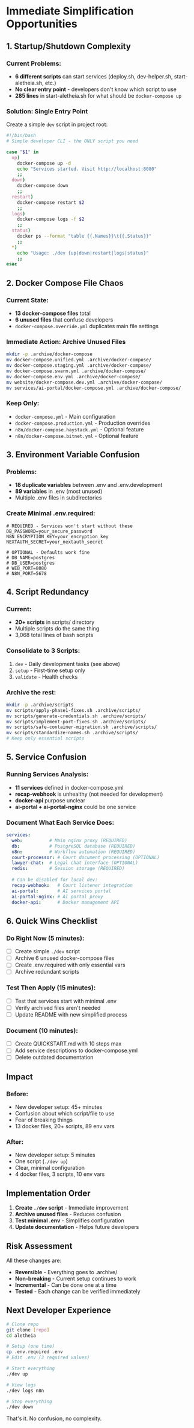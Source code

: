 # Immediate Simplification Opportunities

## 1. Startup/Shutdown Complexity

### Current Problems:
- **6 different scripts** can start services (deploy.sh, dev-helper.sh, start-aletheia.sh, etc.)
- **No clear entry point** - developers don't know which script to use
- **285 lines** in start-aletheia.sh for what should be `docker-compose up`

### Solution: Single Entry Point
Create a simple `dev` script in project root:
```bash
#!/bin/bash
# Simple developer CLI - the ONLY script you need

case "$1" in
  up)
    docker-compose up -d
    echo "Services started. Visit http://localhost:8080"
    ;;
  down)
    docker-compose down
    ;;
  restart)
    docker-compose restart $2
    ;;
  logs)
    docker-compose logs -f $2
    ;;
  status)
    docker ps --format "table {{.Names}}\t{{.Status}}"
    ;;
  *)
    echo "Usage: ./dev {up|down|restart|logs|status}"
    ;;
esac
```

## 2. Docker Compose File Chaos

### Current State:
- **13 docker-compose files** total
- **6 unused files** that confuse developers
- `docker-compose.override.yml` duplicates main file settings

### Immediate Action: Archive Unused Files
```bash
mkdir -p .archive/docker-compose
mv docker-compose.unified.yml .archive/docker-compose/
mv docker-compose.staging.yml .archive/docker-compose/
mv docker-compose.swarm.yml .archive/docker-compose/
mv docker-compose.env.yml .archive/docker-compose/
mv website/docker-compose.dev.yml .archive/docker-compose/
mv services/ai-portal/docker-compose.yml .archive/docker-compose/
```

### Keep Only:
- `docker-compose.yml` - Main configuration
- `docker-compose.production.yml` - Production overrides
- `n8n/docker-compose.haystack.yml` - Optional feature
- `n8n/docker-compose.bitnet.yml` - Optional feature

## 3. Environment Variable Confusion

### Problems:
- **18 duplicate variables** between .env and .env.development
- **89 variables** in .env (most unused)
- Multiple .env files in subdirectories

### Create Minimal .env.required:
```env
# REQUIRED - Services won't start without these
DB_PASSWORD=your_secure_password
N8N_ENCRYPTION_KEY=your_encryption_key
NEXTAUTH_SECRET=your_nextauth_secret

# OPTIONAL - Defaults work fine
# DB_NAME=postgres
# DB_USER=postgres
# WEB_PORT=8080
# N8N_PORT=5678
```

## 4. Script Redundancy

### Current:
- **20+ scripts** in scripts/ directory
- Multiple scripts do the same thing
- 3,068 total lines of bash scripts

### Consolidate to 3 Scripts:
1. `dev` - Daily development tasks (see above)
2. `setup` - First-time setup only
3. `validate` - Health checks

### Archive the rest:
```bash
mkdir -p .archive/scripts
mv scripts/apply-phase1-fixes.sh .archive/scripts/
mv scripts/generate-credentials.sh .archive/scripts/
mv scripts/implement-port-fixes.sh .archive/scripts/
mv scripts/safe-container-migration.sh .archive/scripts/
mv scripts/standardize-names.sh .archive/scripts/
# Keep only essential scripts
```

## 5. Service Confusion

### Running Services Analysis:
- **11 services** defined in docker-compose.yml
- **recap-webhook** is unhealthy (not needed for development)
- **docker-api** purpose unclear
- **ai-portal + ai-portal-nginx** could be one service

### Document What Each Service Does:
```yaml
services:
  web:          # Main nginx proxy (REQUIRED)
  db:           # PostgreSQL database (REQUIRED)
  n8n:          # Workflow automation (REQUIRED)
  court-processor: # Court document processing (OPTIONAL)
  lawyer-chat:  # Legal chat interface (OPTIONAL)
  redis:        # Session storage (REQUIRED)
  
  # Can be disabled for local dev:
  recap-webhook:   # Court listener integration
  ai-portal:       # AI services portal
  ai-portal-nginx: # AI portal proxy
  docker-api:      # Docker management API
```

## 6. Quick Wins Checklist

### Do Right Now (5 minutes):
- [ ] Create simple `./dev` script
- [ ] Archive 6 unused docker-compose files
- [ ] Create .env.required with only essential vars
- [ ] Archive redundant scripts

### Test Then Apply (15 minutes):
- [ ] Test that services start with minimal .env
- [ ] Verify archived files aren't needed
- [ ] Update README with new simplified process

### Document (10 minutes):
- [ ] Create QUICKSTART.md with 10 steps max
- [ ] Add service descriptions to docker-compose.yml
- [ ] Delete outdated documentation

## Impact

### Before:
- New developer setup: 45+ minutes
- Confusion about which script/file to use
- Fear of breaking things
- 13 docker files, 20+ scripts, 89 env vars

### After:
- New developer setup: 5 minutes
- One script (`./dev up`)
- Clear, minimal configuration
- 4 docker files, 3 scripts, 10 env vars

## Implementation Order

1. **Create `./dev` script** - Immediate improvement
2. **Archive unused files** - Reduces confusion
3. **Test minimal .env** - Simplifies configuration
4. **Update documentation** - Helps future developers

## Risk Assessment

All these changes are:
- **Reversible** - Everything goes to .archive/
- **Non-breaking** - Current setup continues to work
- **Incremental** - Can be done one at a time
- **Tested** - Each change can be verified immediately

## Next Developer Experience

```bash
# Clone repo
git clone [repo]
cd aletheia

# Setup (one time)
cp .env.required .env
# Edit .env (3 required values)

# Start everything
./dev up

# View logs
./dev logs n8n

# Stop everything
./dev down
```

That's it. No confusion, no complexity.